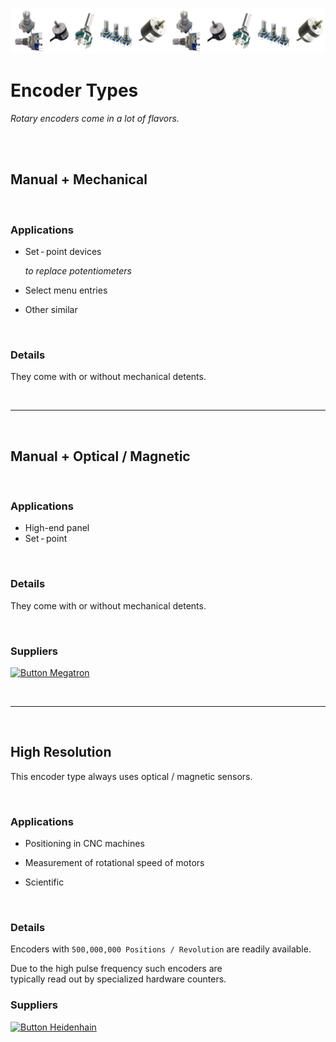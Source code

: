
[![Banner]][Overview]

# Encoder Types

*Rotary encoders come in a lot of flavors.*

<br>
<br>

## Manual + Mechanical

<br>

### Applications

- Set - point devices 

    *to replace potentiometers*
    
- Select menu entries 

- Other similar

<br>

### Details

They come with or without mechanical detents. 

<br>

---

<br>

## Manual + Optical / Magnetic

<br>

### Applications

- High-end panel
- Set - point

<br>

### Details

They come with or without mechanical detents. 

<br>

### Suppliers

[![Button Megatron]][Megatron]

<br>

---

<br>

## High Resolution

This encoder type always uses optical / magnetic sensors.

<br>

### Applications

- Positioning in CNC machines

- Measurement of rotational speed of motors

- Scientific 

<br>

### Details

Encoders with `500,000,000 Positions / Revolution` are readily available.

Due to the high pulse frequency such encoders are <br>
typically read out by specialized hardware counters. 

### Suppliers

[![Button Heidenhain]][Heidenhain]


<!----------------------------------------------------------------------------->

[Overview]: Overview.md
[Banner]: ../Resources/Image/Banner.png


<!---------------------------------{ Suppliers }------------------------------->

[Heidenhain]: https://www.heidenhain.de/de_EN/products/angle-encoders/modular-angle-encoders-with-optical-scanning/eca-4000/
[Megatron]: https://www.megatron.de/en/category/rotary-encoders.htm


<!---------------------------------{ Buttons }--------------------------------->

[Button Heidenhain]: https://img.shields.io/badge/Heidenhain-b5bd00?style=for-the-badge
[Button Megatron]: https://img.shields.io/badge/MEGATRON-005B9F?style=for-the-badge
